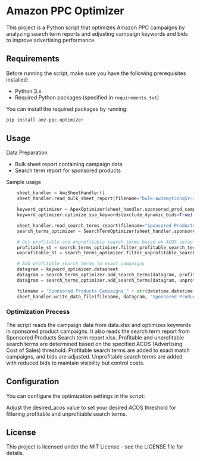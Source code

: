 # Amazon PPC Optimizer

This project is a Python script that optimizes Amazon PPC campaigns by analyzing search term reports and adjusting campaign keywords and bids to improve advertising performance.

## Requirements

Before running the script, make sure you have the following prerequisites installed:

- Python 3.x
- Required Python packages (specified in `requirements.txt`)

You can install the required packages by running:

```bash
pip install amz-ppc-optimizer
```

## Usage
Data Preparation
- Bulk sheet report containing campaign data
- Search term report for sponsored products

Sample usage
```python
    sheet_handler = AmzSheetHandler()
    sheet_handler.read_bulk_sheet_report(filename="bulk-aw3emyt3cnq5r-20230918-20230919-1695106960509.xlsx")

    keyword_optimizer = ApexOptimizer(sheet_handler.sponsored_prod_camp, 30)
    keyword_optimizer.optimize_spa_keywords(exclude_dynamic_bids=True)

    sheet_handler.read_search_terms_report(filename="Sponsored Products Search term report.xlsx")
    search_terms_optimizer = SearchTermOptimizer(sheet_handler.sponsored_product_search_terms)

    # Get profitable and unprofitable search terms based on ACOS value
    profitable_st = search_terms_optimizer.filter_profitable_search_terms(desired_acos=0.3)
    unprofitable_st = search_terms_optimizer.filter_unprofitable_search_terms(desired_acos=0.3)

    # Add profitable search terms to exact campaigns
    datagram = keyword_optimizer.datasheet
    datagram = search_terms_optimizer.add_search_terms(datagram, profitable_st, 1)
    datagram = search_terms_optimizer.add_search_terms(datagram, unprofitable_st, 0.6)

    filename = "Sponsored Products Campaigns_" + str(datetime.datetime.utcnow().date()) + ".xlsx"
    sheet_handler.write_data_file(filename, datagram, "Sponsored Products Campaigns")
```

### Optimization Process
The script reads the campaign data from data.xlsx and optimizes keywords in sponsored product campaigns.
It also reads the search term report from Sponsored Products Search term report.xlsx.
Profitable and unprofitable search terms are determined based on the specified ACOS (Advertising Cost of Sales) threshold.
Profitable search terms are added to exact match campaigns, and bids are adjusted.
Unprofitable search terms are added with reduced bids to maintain visibility but control costs.


## Configuration
You can configure the optimization settings in the script:

Adjust the desired_acos value to set your desired ACOS threshold for filtering profitable and unprofitable search terms.

## License
This project is licensed under the MIT License - see the LICENSE file for details.